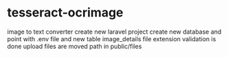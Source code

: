 # tesseract-ocrimage
image to text converter
create new laravel project 
create new database and point with .env file
and new table image_details
file extension validation is done
upload files are moved path in public/files
